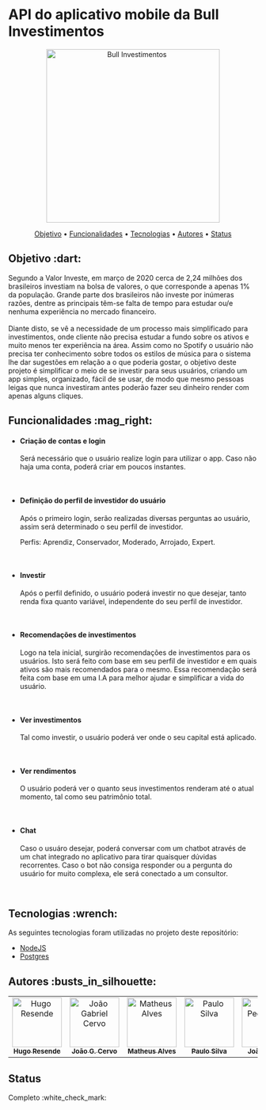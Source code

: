 # API do aplicativo mobile da Bull Investimentos

<p align="center"><img src="https://i.ibb.co/6B1NCnr/logogreen-Cut.png" width="350px" alt="Bull Investimentos" /></p>

<p align="center">
 <a href="#objetivo">Objetivo</a> •
 <a href="#funcionalidades">Funcionalidades</a> •
 <a href="#tecnologias">Tecnologias</a> • 
 <a href="#autores">Autores</a> •
 <a href="#status">Status</a> 
</p>

<h2 id="objetivo">Objetivo  :dart:</h2>
Segundo a Valor Investe, em março de 2020 cerca de 2,24 milhões dos brasileiros investiam na bolsa de valores, o que corresponde a apenas 1% da população. Grande parte dos brasileiros não investe por inúmeras razões, dentre as principais têm-se falta de tempo para estudar ou/e nenhuma experiência no mercado financeiro.  <br /><br /> Diante disto, se vê a necessidade de um processo mais simplificado para investimentos, onde cliente não precisa estudar a fundo sobre os ativos e muito menos ter experiência na área. Assim como no Spotify o usuário não precisa ter conhecimento sobre todos os estilos de música para o sistema lhe dar sugestões em relação a o que poderia gostar, o objetivo deste projeto é simplificar o meio de se investir para seus usuários, criando um app simples, organizado, fácil de se usar, de modo que mesmo pessoas leigas que nunca investiram antes poderão fazer seu dinheiro render com apenas alguns cliques.

<h2 id="funcionalidades">Funcionalidades  :mag_right:</h2>
<ul>
 
<li>
  <h4>Criação de contas e login</h4>
  <p>Será necessário que o usuário realize login para utilizar o app. Caso não haja uma conta, poderá criar em poucos instantes. </p> <br />
</li>
 
 <li>
  <h4>Definição do perfil de investidor do usuário</h4>
  <p>Após o primeiro login, serão realizadas diversas perguntas ao usuário, assim será determinado o seu perfil de investidor. </p>
  <p>Perfis: Aprendiz, Conservador, Moderado, Arrojado, Expert.</p> <br />
 </li> 
 
<li>
  <h4>Investir</h4>
  <p>Após o perfil definido, o usuário poderá investir no que desejar, tanto renda fixa quanto variável, independente do seu perfil de investidor.</p> <br />
 </li>

<li>
  <h4>Recomendações de investimentos</h4>
  <p>Logo na tela inicial, surgirão recomendações de investimentos para os usuários. Isto será feito com base em seu perfil de investidor e em quais ativos são mais recomendados para o mesmo. Essa recomendação será feita com base em uma I.A para melhor ajudar e simplificar a vida do usuário.</p> <br />
</li>

<li>
  <h4>Ver investimentos</h4>
  <p>Tal como investir, o usuário poderá ver onde o seu capital está aplicado.</p> <br />
</li>

<li>
  <h4>Ver rendimentos</h4>
  <p>O usuário poderá ver o quanto seus investimentos renderam até o atual momento, tal como seu patrimônio total.</p> <br />
</li>

<li>
  <h4>Chat</h4>
  <p>Caso o usuáro desejar, poderá conversar com um chatbot através de um chat integrado no aplicativo para tirar quaisquer dúvidas recorrentes. Caso o bot não consiga responder ou a pergunta do usuário for muito complexa, ele será conectado a um consultor.</p> <br />
</li>

</ul>

<h2 id="tecnologias">Tecnologias  :wrench:</h2>

As seguintes tecnologias foram utilizadas no projeto deste repositório:

- [NodeJS](https://nodejs.org/en/)
- [Postgres](https://www.postgresql.org)

<h2 id="autores">Autores  :busts_in_silhouette: </h2>

<!-- ALL-CONTRIBUTORS-LIST:START - Do not remove or modify this section -->
<!-- prettier-ignore-start -->
<!-- markdownlint-disable -->
<table>
  <tr>
    <td align="center"><a href="https://www.linkedin.com/in/hugo-resende-407594b4/"><img src="https://media-exp1.licdn.com/dms/image/C4E03AQGUAIeBkbD7rg/profile-displayphoto-shrink_400_400/0?e=1610582400&v=beta&t=Lc8cI04nRfniwev8C50T-xH3fieZ-tinp5FtDBK9fCA" width="100px;" alt="Hugo Resende"/><br /><sub><b>Hugo Resende</b></sub></a></td>
    <td align="center"><a href="https://github.com/Gabriel-Cervo"><img src="https://avatars3.githubusercontent.com/u/56052678?s=460&u=92c7b9e7ebac7c4a7caee2cd2b67165b460678dd&v=4" width="100px;" alt="João Gabriel Cervo"/><br /><sub><b>João G. Cervo</b></sub></a></td>
    <td align="center"><a href="https://github.com/AlvesMatheusO"><img src="https://avatars0.githubusercontent.com/u/53059041?s=460&u=464d41b604f06b390efeda79effa662d0ad3e3e9&v=4" width="100px;" alt="Matheus Alves"/><br /><sub><b>Matheus Alves</b></sub></a></td>
    <td align="center"><a href="https://github.com/paulodevsilva"><img src="https://avatars0.githubusercontent.com/u/52604868?s=400&u=5cb938fc8ccc3b54aae7ed059cc8b3f85151d159&v=44" width="100px;" alt="Paulo Silva"/><br /><sub><b>Paulo Silva</b></sub></a></td>
    <td align="center"><a href="https://github.com/Exwii"><img src="https://avatars2.githubusercontent.com/u/39139553?s=460&v=4" width="100px;" alt="João Pedro Thé"/><br /><sub><b>João P. Thé</b></sub></a></td>
    
  </tr>
</table>

<!-- markdownlint-enable -->
<!-- prettier-ignore-end -->
<!-- ALL-CONTRIBUTORS-LIST:END -->

<h2 id="status">Status</h2>
<p>Completo :white_check_mark:</p>
